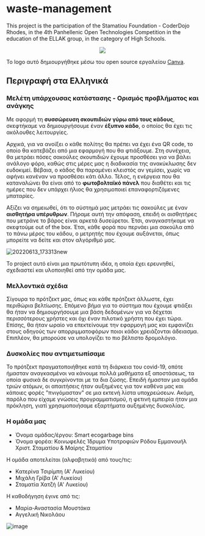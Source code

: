 # waste-management
This project is the participation of the Stamatiou Foundation - CoderDojo Rhodes, in the 4th Panhellenic Open Technologies Competition in the education of the ELLAK group, in the category of High Schools.

<p align="center">
<img src="https://user-images.githubusercontent.com/28193137/166155369-b5f00b03-67f6-472f-b2cd-b184261acdf1.png" />
</p>

Το logo αυτό δημιουργήθηκε μέσω του open source εργαλείου [Canva](https://www.canva.com/).

## Περιγραφή στα Ελληνικά

### Μελέτη υπάρχουσας κατάστασης - Ορισμός προβλήματος και ανάγκης

Με αφορμή τη **συσσώρευση σκουπιδιών γύρω από τους κάδους**, σκεφτήκαμε να δημιουργήσουμε έναν **έξυπνο κάδο**, ο οποίος θα έχει τις ακόλουθες λειτουργίες.

Αρχικά, για να ανοίξει ο κάθε πολίτης θα πρέπει να έχει ένα QR code, το οποίο θα κατεβάζει από μια εφαρμογή που θα φτιάξουμε. Στη συνέχεια, θα μετράει πόσες σακούλες σκουπιδιών έχουμε προσθέσει για να βάλει ανάλογο φόρο, καθώς στις μέρες μας η διαδικασία της ανακύκλωσης δεν ευδοκιμεί. Βέβαια, ο κάδος θα παραμένει κλειστός αν γεμίσει, χωρίς να αφήνει κανέναν να προσθέσει κάτι άλλο. Τέλος, η ενέργεια που θα καταναλώνει θα είναι από το **φωτοβολταϊκό πάνελ** που διαθέτει και τις ημέρες που δεν υπάρχει ήλιος θα χρησιμοποιεί επαναφορτιζόμενες μπαταρίες.

Αξίζει να σημειωθεί, ότι το σύστημά μας μετράει τις σακούλες με έναν **αισθητήρα υπέρυθρων**. Πήραμε αυτή την απόφαση, επειδή οι αισθητήρες που μετράνε το βάρος είναι αρκετά δυσεύρετοι. Έτσι, αναγκαστήκαμε να σκεφτούμε out of the box. Έτσι, κάθε φορά που περνάει μια σακούλα από το πάνω μέρος του κάδου, ο μετρητής που έχουμε αυξάνεται, όπως μπορείτε να δείτε και στον αλγόριθμό μας.

![20220613_173313new](https://user-images.githubusercontent.com/28193137/173515617-a2d5ec53-6117-4f72-91f5-ad8621ff0209.jpg)

Το project αυτό είναι μια πρωτότυπη ιδέα, η οποία έχει ερευνηθεί, σχεδιαστεί και υλοποιηθεί από την ομάδα μας.

### Μελλοντικά σχέδια

Σίγουρα το πρότζεκτ μας, όπως και κάθε πρότζεκτ άλλωστε, έχει περιθώρια βελτίωσης. Επόμενο βήμα για το σύστημα που έχουμε φτιάξει θα ήταν να δημιουργήσουμε μια βάση δεδομένων για να δέχεται περισσότερους χρήστες και όχι έναν πιλοτικό χρήστη που έχει τώρα. Επίσης, θα ήταν ωραίο να επεκτείνουμε την εφαρμογή μας και εμφανίζει στους οδηγούς των απορριμματοφόρων ποιοι κάδοι χρειάζονται άδειασμα. Επιπλέον, θα μπορούσε να υπολογίζει το πιο βέλτιστο δρομολόγιο.

### Δυσκολίες που αντιμετωπίσαμε

Το πρότζεκτ πραγματοποιήθηκε κατά τη διάρκεια του covid-19, οπότε ήμασταν αναγκασμένοι να κάνουμε πολλά μαθήματα εξ αποστάσεως, τα οποία φυσικά δε συγκρίνονται με τα δια ζώσης. Επειδή ήμασταν μια ομάδα τριών ατόμων, οι απαιτήσεις ήταν αυξημένες για τον καθένα μας και κάποιες φορές "πνιγόμασταν" σε μια εκτενή λίστα υποχρεώσεων. Ακόμη, παρόλο που είχαμε γνώσεις προγραμματισμού, η φετινή εμπειρία ήταν μια πρόκληση, γιατί χρησιμοποιήσαμε εξαρτήματα αυξημένης δυσκολίας.

### Η ομάδα μας

- Όνομα ομάδας/έργου: Smart ecogarbage bins
- Όνομα φορέα: Κοινωφελές Ίδρυμα Υποτροφιών Ρόδου Εμμανουήλ Χριστ. Σταματίου & Μαίρης Σταματίου

Η ομάδα αποτελείται (αλφαβητικά) από τους/τις:
- Κατερίνα Τσιρίμπη (Α' Λυκείου)
- Μιχάλη Γρίβα (Α' Λυκείου)
- Σταματία Χατζή (Α' Λυκείου)

Η καθοδήγηση έγινε από τις:
- Μαρία-Αναστασία Μουστάκα
- Αγγελική Νικολάου

![image](https://user-images.githubusercontent.com/28193137/173515358-6e31f0a9-5e34-44fc-9f78-af29c9ea40db.png)
